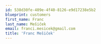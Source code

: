 ```yaml
---
id: 538d30fe-409e-4f40-8126-e9d17238e5b2
blueprint: customers
first_name: Franc
last_name: Mešiček
email: franci.mesicek@gmail.com
title: 'Franc Mešiček'
---
```

